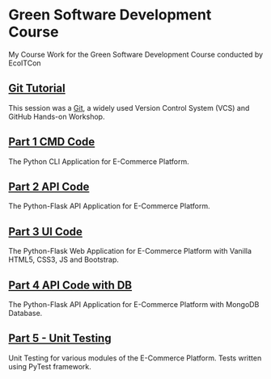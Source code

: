 # Green Software Development Course

My Course Work for the Green Software Development Course conducted by EcoITCon

## [Git Tutorial](Git-Tutorial)

This session was a [Git](https://git-scm.com/), a widely used Version Control System (VCS) and GitHub Hands-on Workshop.

## [Part 1 CMD Code](Part%201%20CMD%20Code)

The Python CLI Application for E-Commerce Platform.

## [Part 2 API Code](Part%202%20API%20Code)

The Python-Flask API Application for E-Commerce Platform.

## [Part 3 UI Code](Part%203%20UI%20Code)

The Python-Flask Web Application for E-Commerce Platform with Vanilla HTML5, CSS3, JS and Bootstrap.

## [Part 4 API Code with DB](Part%204%20API%20Code%20with%20DB)

The Python-Flask API Application for E-Commerce Platform with MongoDB Database.

## [Part 5 - Unit Testing](Part%205%20-%20Unit%20Testing)

Unit Testing for various modules of the E-Commerce Platform. Tests written using PyTest framework.
